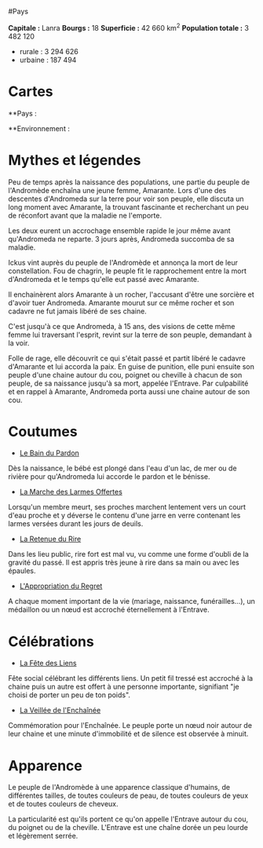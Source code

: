 #Pays

**Capitale :** Lanra
**Bourgs :** 18
**Superficie :** 42 660 km<sup>2</sup>
**Population totale :** 3 482 120
- rurale : 3 294 626
- urbaine : 187 494

# Cartes

**Pays :



**Environnement :


# Mythes et légendes

Peu de temps après la naissance des populations, une partie du peuple de l'Andromède enchaîna une jeune femme, Amarante. Lors d'une des descentes d'Andromeda sur la terre pour voir son peuple, elle discuta un long moment avec Amarante, la trouvant fascinante et recherchant un peu de réconfort avant que la maladie ne l'emporte. 

Les deux eurent un accrochage ensemble rapide le jour même avant qu'Andromeda ne reparte.
3 jours après, Andromeda succomba de sa maladie. 

Ickus vint auprès du peuple de l'Andromède et annonça la mort de leur constellation. Fou de chagrin, le peuple fit le rapprochement entre la mort d'Andromeda et le temps qu'elle eut passé avec Amarante.

Il enchainèrent alors Amarante à un rocher, l'accusant d'être une sorcière et d'avoir tuer Andromeda. Amarante mourut sur ce même rocher et son cadavre ne fut jamais libéré de ses chaine.

C'est jusqu'à ce que Andromeda, à 15 ans, des visions de cette même femme lui traversant l'esprit, revint sur la terre de son peuple, demandant à la voir.

Folle de rage, elle découvrit ce qui s'était passé et partit libéré le cadavre d'Amarante et lui accorda la paix. En guise de punition, elle puni ensuite son peuple d'une chaine autour du cou, poignet ou cheville à chacun de son peuple, de sa naissance jusqu'à sa mort, appelée l'Entrave. 
Par culpabilité et en rappel à Amarante, Andromeda porta aussi une chaine autour de son cou.

# Coutumes

- <u>Le Bain du Pardon</u>

Dès la naissance, le bébé est plongé dans l'eau d'un lac, de mer ou de rivière pour qu'Andromeda lui accorde le pardon et le bénisse.

- <u>La Marche des Larmes Offertes</u>

Lorsqu'un membre meurt, ses proches marchent lentement vers un court d'eau proche et y déverse le contenu d'une jarre en verre contenant les larmes versées durant les jours de deuils.

- <u>La Retenue du Rire</u>

Dans les lieu public, rire fort est mal vu, vu comme une forme d'oubli de la gravité du passé. Il est appris très jeune à rire dans sa main ou avec les épaules.

- <u>L'Appropriation du Regret</u>

A chaque moment important de la vie (mariage, naissance, funérailles…), un médaillon ou un nœud est accroché éternellement à l'Entrave.

# Célébrations

- <u>La Fête des Liens</u>

Fête social célébrant les différents liens. Un petit fil tressé est accroché à la chaine puis un autre est offert à une personne importante, signifiant "je choisi de porter un peu de ton poids".

- <u>La Veillée de l'Enchaînée</u>

Commémoration pour l'Enchaînée. Le peuple porte un nœud noir autour de leur chaine et une minute d'immobilité et de silence est observée à minuit.

# Apparence

Le peuple de l'Andromède à une apparence classique d'humains, de différentes tailles, de toutes couleurs de peau, de toutes couleurs de yeux et de toutes couleurs de cheveux.

La particularité est qu'ils portent ce qu'on appelle l'Entrave autour du cou, du poignet ou de la cheville. L'Entrave est une chaîne dorée un peu lourde et légèrement serrée.